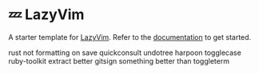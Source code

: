 # 💤 LazyVim

A starter template for [LazyVim](https://github.com/LazyVim/LazyVim).
Refer to the [documentation](https://lazyvim.github.io/installation) to get started.

rust not formatting on save
quickconsult
undotree
harpoon
togglecase
ruby-toolkit extract
better gitsign
something better than toggleterm
